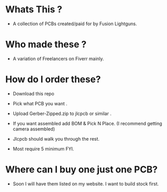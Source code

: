 # Whats This ?

- A collection of PCBs created/paid for by Fusion Lightguns.

# Who made these ? 

- A variation of Freelancers on Fiverr mainly.

# How do I order these? 

- Download this repo

- Pick what PCB you want .

- Upload Gerber-Zipped.zip to jlcpcb or similar .

- If you want assembled add BOM & Pick N Place. (I recommend getting camera assembled)

- Jlcpcb should walk you through the rest.

- Most require 5 minimum FYI.


# Where can I buy one just one PCB? 

- Soon I will have them listed on my website. I want to build stock first.
